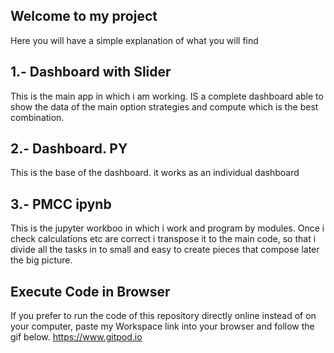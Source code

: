 ## Welcome to my project
Here you will have a simple explanation of what you will find

## 1.- Dashboard with Slider
This is the main app in which i am working. IS a complete dashboard able to show the data of the main option strategies and compute which is the best combination.

## 2.- Dashboard. PY
This is the base of the dashboard. it works as an individual dashboard

## 3.- PMCC ipynb
This is the jupyter workboo in which i work and program by modules. Once i check calculations etc are correct i transpose it to the main code, so that i divide all the tasks in to small and easy to create pieces that compose later the big picture.


## Execute Code in Browser
If you prefer to run the code of this repository directly online instead of on your computer, paste my Workspace link into your browser and follow the gif below. 
https://www.gitpod.io
